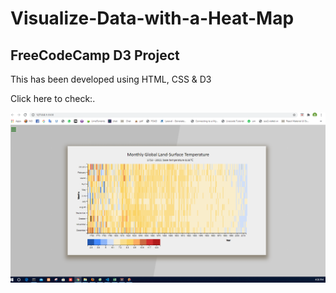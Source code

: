 # Visualize-Data-with-a-Heat-Map

## FreeCodeCamp D3 Project


This has been developed using HTML, CSS & D3

Click here to check:.

![Project pic](projects.PNG)
